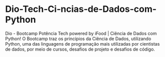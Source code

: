 # Dio-Tech-Ci-ncias-de-Dados-com-Python
Dio - Bootcamp Potência Tech powered by iFood | Ciência de Dados com Python!  O Bootcamp traz os princípios da Ciência de Dados, utilizando Python, uma das linguagens de programação mais utilizadas por cientistas de dados, por meio de cursos, desafios de projeto e desafios de código.
